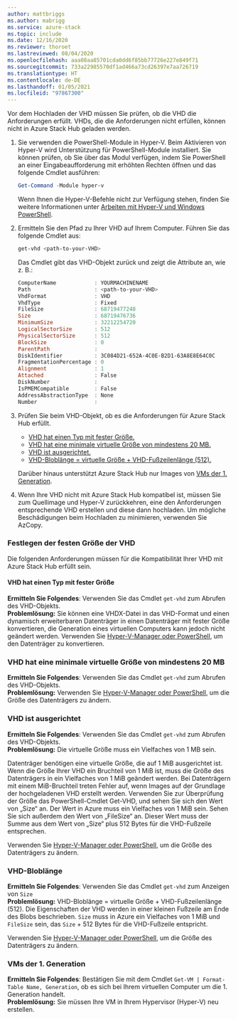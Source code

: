 ```yaml
---
author: mattbriggs
ms.author: mabrigg
ms.service: azure-stack
ms.topic: include
ms.date: 12/16/2020
ms.reviewer: thoroet
ms.lastreviewed: 08/04/2020
ms.openlocfilehash: aaa08aa85701cda0dd6f85bb77726e227e849f71
ms.sourcegitcommit: 733a22985570df1ad466a73cd26397e7aa726719
ms.translationtype: HT
ms.contentlocale: de-DE
ms.lasthandoff: 01/05/2021
ms.locfileid: "97867300"
---
```

Vor dem Hochladen der VHD müssen Sie prüfen, ob die VHD die Anforderungen erfüllt. VHDs, die die Anforderungen nicht erfüllen, können nicht in Azure Stack Hub geladen werden.

1. Sie verwenden die PowerShell-Module in Hyper-V. Beim Aktivieren von Hyper-V wird Unterstützung für PowerShell-Module installiert. Sie können prüfen, ob Sie über das Modul verfügen, indem Sie PowerShell an einer Eingabeaufforderung mit erhöhten Rechten öffnen und das folgende Cmdlet ausführen:

    ```powershell  
    Get-Command -Module hyper-v
    ```

    Wenn Ihnen die Hyper-V-Befehle nicht zur Verfügung stehen, finden Sie weitere Informationen unter [Arbeiten mit Hyper-V und Windows PowerShell](/virtualization/hyper-v-on-windows/quick-start/try-hyper-v-powershell). 

2. Ermitteln Sie den Pfad zu Ihrer VHD auf Ihrem Computer. Führen Sie das folgende Cmdlet aus:

    ```powershell  
    get-vhd <path-to-your-VHD>
    ```

    Das Cmdlet gibt das VHD-Objekt zurück und zeigt die Attribute an, wie z. B.:
    
    ```powershell  
    ComputerName            : YOURMACHINENAME
    Path                    : <path-to-your-VHD>
    VhdFormat               : VHD
    VhdType                 : Fixed
    FileSize                : 68719477248
    Size                    : 68719476736
    MinimumSize             : 32212254720
    LogicalSectorSize       : 512
    PhysicalSectorSize      : 512
    BlockSize               : 0
    ParentPath              :
    DiskIdentifier          : 3C084D21-652A-4C0E-B2D1-63A8E8E64C0C
    FragmentationPercentage : 0
    Alignment               : 1
    Attached                : False
    DiskNumber              :
    IsPMEMCompatible        : False
    AddressAbstractionType  : None
    Number                  :
    ```

3. Prüfen Sie beim VHD-Objekt, ob es die Anforderungen für Azure Stack Hub erfüllt.
    - [VHD hat einen Typ mit fester Größe.](#vhd-is-of-fixed-type)
    - [VHD hat eine minimale virtuelle Größe von mindestens 20 MB.](#vhd-has-minimum-virtual-size-of-at-least-20-mb)
    - [VHD ist ausgerichtet.](#vhd-is-aligned)
    - [VHD-Bloblänge = virtuelle Größe + VHD-Fußzeilenlänge (512).](#vhd-blob-length) 
    
    Darüber hinaus unterstützt Azure Stack Hub nur Images von [VMs der 1. Generation](#generation-one-vms).

4. Wenn Ihre VHD nicht mit Azure Stack Hub kompatibel ist, müssen Sie zum Quellimage und Hyper-V zurückkehren, eine den Anforderungen entsprechende VHD erstellen und diese dann hochladen. Um mögliche Beschädigungen beim Hochladen zu minimieren, verwenden Sie AzCopy.

### <a name="how-to-fix-your-vhd"></a>Festlegen der festen Größe der VHD

Die folgenden Anforderungen müssen für die Kompatibilität Ihrer VHD mit Azure Stack Hub erfüllt sein.

#### <a name="vhd-is-of-fixed-type"></a>VHD hat einen Typ mit fester Größe
**Ermitteln Sie Folgendes**: Verwenden Sie das Cmdlet `get-vhd` zum Abrufen des VHD-Objekts.  
**Problemlösung:** Sie können eine VHDX-Datei in das VHD-Format und einen dynamisch erweiterbaren Datenträger in einen Datenträger mit fester Größe konvertieren, die Generation eines virtuellen Computers kann jedoch nicht geändert werden.
Verwenden Sie [Hyper-V-Manager oder PowerShell](/azure/virtual-machines/windows/prepare-for-upload-vhd-image#use-hyper-v-manager-to-convert-the-disk), um den Datenträger zu konvertieren.

### <a name="vhd-has-minimum-virtual-size-of-at-least-20-mb"></a>VHD hat eine minimale virtuelle Größe von mindestens 20 MB
**Ermitteln Sie Folgendes**: Verwenden Sie das Cmdlet `get-vhd` zum Abrufen des VHD-Objekts.  
**Problemlösung:** Verwenden Sie [Hyper-V-Manager oder PowerShell](/azure/virtual-machines/windows/prepare-for-upload-vhd-image#use-hyper-v-manager-to-resize-the-disk), um die Größe des Datenträgers zu ändern. 

### <a name="vhd-is-aligned"></a>VHD ist ausgerichtet
**Ermitteln Sie Folgendes**: Verwenden Sie das Cmdlet `get-vhd` zum Abrufen des VHD-Objekts.  
**Problemlösung:** Die virtuelle Größe muss ein Vielfaches von 1 MB sein. 

Datenträger benötigen eine virtuelle Größe, die auf 1 MiB ausgerichtet ist. Wenn die Größe Ihrer VHD ein Bruchteil von 1 MiB ist, muss die Größe des Datenträgers in ein Vielfaches von 1 MiB geändert werden. Bei Datenträgern mit einem MiB-Bruchteil treten Fehler auf, wenn Images auf der Grundlage der hochgeladenen VHD erstellt werden. Verwenden Sie zur Überprüfung der Größe das PowerShell-Cmdlet Get-VHD, und sehen Sie sich den Wert von „Size“ an. Der Wert in Azure muss ein Vielfaches von 1 MiB sein. Sehen Sie sich außerdem den Wert von „FileSize“ an. Dieser Wert muss der Summe aus dem Wert von „Size“ plus 512 Bytes für die VHD-Fußzeile entsprechen.

Verwenden Sie [Hyper-V-Manager oder PowerShell](/azure/virtual-machines/windows/prepare-for-upload-vhd-image#use-hyper-v-manager-to-resize-the-disk), um die Größe des Datenträgers zu ändern. 


### <a name="vhd-blob-length"></a>VHD-Bloblänge
**Ermitteln Sie Folgendes**: Verwenden Sie das Cmdlet `get-vhd` zum Anzeigen von `Size`   
**Problemlösung:** VHD-Bloblänge = virtuelle Größe + VHD-Fußzeilenlänge (512). Die Eigenschaften der VHD werden in einer kleinen Fußzeile am Ende des Blobs beschrieben. `Size` muss in Azure ein Vielfaches von 1 MiB und `FileSize` sein, das `Size` + 512 Bytes für die VHD-Fußzeile entspricht.

Verwenden Sie [Hyper-V-Manager oder PowerShell](/azure/virtual-machines/windows/prepare-for-upload-vhd-image#use-hyper-v-manager-to-resize-the-disk), um die Größe des Datenträgers zu ändern. 

### <a name="generation-one-vms"></a>VMs der 1. Generation
**Ermitteln Sie Folgendes**: Bestätigen Sie mit dem Cmdlet `Get-VM | Format-Table Name, Generation`, ob es sich bei Ihrem virtuellen Computer um die 1. Generation handelt.  
**Problemlösung:** Sie müssen Ihre VM in Ihrem Hypervisor (Hyper-V) neu erstellen.